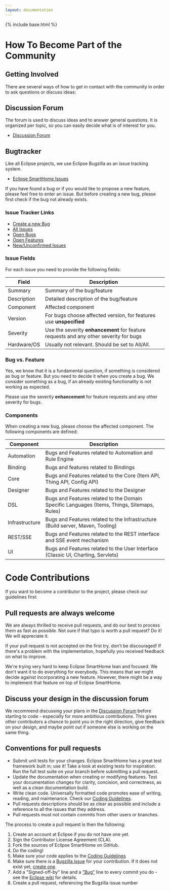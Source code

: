```yaml
---
layout: documentation
---
```


{% include base.html %}

# How To Become Part of the Community

## Getting Involved

There are several ways of how to get in contact with the community in order to ask questions or discuss ideas:

## Discussion Forum

The forum is used to discuss ideas and to answer general questions. It is organized per topic, so you can easily decide what is of interest for you.

* [Discussion Forum](http://eclipse.org/forums/eclipse.smarthome)

## Bugtracker

Like all Eclipse projects, we use Eclipse Bugzilla as an issue tracking system.

* [Eclipse SmartHome Issues](https://bugs.eclipse.org/bugs/buglist.cgi?list_id=11615800&product=SmartHome)

If you have found a bug or if you would like to propose a new feature, please feel free to enter an issue. But before creating a new bug, please first check if the bug not already exists.

### Issue Tracker Links

* [Create a new Bug](https://bugs.eclipse.org/bugs/enter_bug.cgi?product=SmartHome)
* [All Issues](https://bugs.eclipse.org/bugs/buglist.cgi?list_id=11615800&product=SmartHome)
* [Open Bugs](https://bugs.eclipse.org/bugs/buglist.cgi?bug_severity=blocker&bug_severity=critical&bug_severity=major&bug_severity=normal&bug_severity=minor&bug_severity=trivial&classification=IoT&list_id=11613387&product=SmartHome&query_format=advanced&resolution=---)
* [Open Features](https://bugs.eclipse.org/bugs/buglist.cgi?bug_severity=enhancement&classification=IoT&list_id=11613436&product=SmartHome&query_format=advanced&resolution=---)
* [New/Unconfirmed Issues](https://bugs.eclipse.org/bugs/buglist.cgi?bug_status=UNCONFIRMED&classification=IoT&list_id=11615992&product=SmartHome&query_format=advanced)
 
### Issue Fields

For each issue you need to provide the following fields:

| Field       | Description |
|-------------|-------------|
| Summary     | Summary of the bug/feature
| Description | Detailed description of the bug/feature
| Component   | Affected component
| Version     | For bugs choose affected version, for features use **unspecified** 
| Severity    | Use the severity **enhancement** for feature requests and any other severity for bugs
| Hardware/OS | Usually not relevant. Should be set to All/All.

### Bug vs. Feature

Yes, we know that it is a fundamental question, if something is considered as bug or feature. But you need to decide it when you create a bug. We consider something as a bug, if an already existing functionality is not working as expected. 

Please use the severity **enhancement** for feature requests and any other severity for bugs.

### Components

When creating a new bug, please choose the affected component. The following components are defined:

| Component      | Description |
|----------------|-------------|
| Automation	 | Bugs and Features related to Automation and Rule Engine
| Binding	     | Bugs and features related to Bindings
| Core	         | Bugs and Features related to the Core (Item API, Thing API, Config API)
| Designer	     | Bugs and Features related to the Designer
| DSL	         | Bugs and Features related to the Domain Specific Languages (Items, Things, Sitemaps, Rules)
| Infrastructure | Bugs and Features related to the Infrastructure (Build server, Maven, Tooling)
| REST/SSE	     | Bugs and Features related to the REST interface and SSE event mechanism
| UI	         | Bugs and Features related to the User Interface (Classic UI, Charting, Servlets)

# Code Contributions

If you want to become a contributor to the project, please check our guidelines first:

## Pull requests are always welcome

We are always thrilled to receive pull requests, and do our best to process them as fast as possible. Not sure if that typo is worth a pull request? Do it! We will appreciate it.

If your pull request is not accepted on the first try, don't be discouraged! If there's a problem with the implementation, hopefully you received feedback on what to improve.

We're trying very hard to keep Eclipse SmartHome lean and focused. We don't want it to do everything for everybody. This means that we might decide against incorporating a new feature. However, there might be a way to implement that feature on top of Eclipse SmartHome.

## Discuss your design in the discussion forum

We recommend discussing your plans in the [Discussion Forum](https://www.eclipse.org/forums/eclipse.smarthome) before starting to code - especially for more ambitious contributions. This gives other contributors a chance to point you in the right direction, give feedback on your design, and maybe point out if someone else is working on the same thing.

## Conventions for pull requests

* Submit unit tests for your changes. Eclipse SmartHome has a great test framework built in; use it! Take a look at existing tests for inspiration. Run the full test suite on your branch before submitting a pull request.
* Update the documentation when creating or modifying features. Test your documentation changes for clarity, concision, and correctness, as well as a clean documentation build.
* Write clean code. Universally formatted code promotes ease of writing, reading, and maintenance. Check our [Coding Guidelines](../development/guidelines.html).
* Pull requests descriptions should be as clear as possible and include a reference to all the issues that they address.
* Pull requests must not contain commits from other users or branches.

The process to create a pull request is then the following:

1. Create an account at Eclipse if you do not have one yet.
1. Sign the Contributor License Agreement (CLA).
1. Fork the sources of Eclipse SmartHome on GitHub.
1. Do the coding!
1. Make sure your code applies to the [Coding Guidelines](../development/guidelines.html)
1. Make sure there is a [Bugzilla issue](https://bugs.eclipse.org/bugs/buglist.cgi?list_id=11615800&product=SmartHome) for your contribution. If it does not exist yet, [create one](https://bugs.eclipse.org/bugs/enter_bug.cgi?product=SmartHome).
1. Add a "Signed-off-by" line and a ["Bug"](https://bugs.eclipse.org/bugs/buglist.cgi?list_id=11615800&product=SmartHome) line to every commit you do - see the [Eclipse wiki](https://wiki.eclipse.org/Development_Resources/Contributing_via_Git) for details.
1. Create a pull request, referencing the Bugzilla issue number